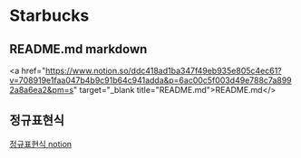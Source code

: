 # Starbucks

## README.md markdown
<a href="https://www.notion.so/ddc418ad1ba347f49eb935e805c4ec61?v=708919e1faa047b4b9c91b64c941adda&p=6ac00c5f003d49e788c7a8992a8a6ea2&pm=s" target="_blank title="README.md">README.md</>

## 정규표현식
<a href="https://www.notion.so/ddc418ad1ba347f49eb935e805c4ec61?v=708919e1faa047b4b9c91b64c941adda&p=e541a1f7fbff4fc386f3d6662013b500&pm=s" target="_blank" title="정규표현식 README.md 파일">정규표현식 notion</a>

